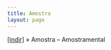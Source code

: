 ```yaml
---
title: Amostra
layout: page
---
```


<a href="https://cloud.mail.ru/public/d8527d138d6d/Amostra%20-%20Amostramental" target="_blank">[indir]</a>  »  Amostra &#8211; Amostramental